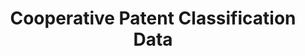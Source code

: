 ---
layout: default
bigquery: https://console.cloud.google.com/bigquery?p=patents-public-data&d=cpc&page=dataset
citation: '“Cooperative Patent Classification” by the EPO and USPTO, for public use. '
contributors: EPO, USPTO
cost: None
description: Cooperative Patent Classification Data contains the scheme and definitions
  of the Cooperative Patent Classification system for classifying patent documents.
  The CPC is the result of a partnership between the EPO and the USPTO in their joint
  effort to develop a common, internationally compatible classification system for
  technical documents, in particular patent publications, which will be used by both
  offices in the patent granting process
documentation: https://www.cooperativepatentclassification.org/cpcSchemeAndDefinitions
last_edit: 04/07/2022, 12:46:16
location: https://www.cooperativepatentclassification.org/index
maintained_by: USPTO, EPO
schema_fields:
- parents
- symbol
- level
- additional_only
- children
- ipc_concordant
- not_allocatable
- date_revised
- child_groups
- ipcConcordant
- informative_references
- definition
- titleFull
- residualReferences
- limiting_references
- glossary
- breakdownCode
- sizeCache
- applicationReferences
- titlePart
- title_full
- status
- informativeReferences
- childGroups
- application_references
- dateRevised
- breakdown_code
- notAllocatable
- residual_references
- synonyms
- title_part
- limitingReferences
shortname: cooperative_patent_classification
tags:
- patents
- science
title: Cooperative Patent Classification Data
uuid: 984374a7-16e9-4b35-9445-458daceb01bf
---